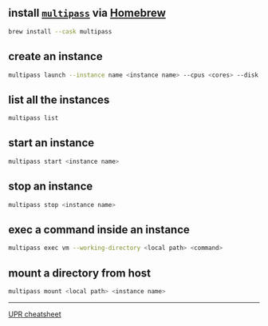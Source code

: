 
## install [`multipass`](https://github.com/canonical/multipass) via [Homebrew](https://brew.sh)

```bash
brew install --cask multipass
```

## create an instance

```bash
multipass launch --instance name <instance name> --cpus <cores> --disk <data> --memory <memory>
```

## list all the instances

```bash
multipass list
```

## start an instance

```bash
multipass start <instance name>
```

## stop an instance

```bash
multipass stop <instance name>
```

## exec a command inside an instance

```bash
multipass exec vm --working-directory <local path> <command>
```

## mount a directory from host

```bash
multipass mount <local path> <instance name>
```

---
[UPR cheatsheet](https://mrlvsb.github.io/upr-skripta/ruzne/parametry_prekladace.html)
